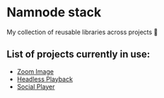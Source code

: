 # Namnode stack

My collection of reusable libraries across projects 💞

## List of projects currently in use:

- [Zoom Image](https://github.com/willnguyen1312/zoom-image)
- [Headless Playback](https://github.com/willnguyen1312/headlessplayback)
- [Social Player](https://github.com/willnguyen1312/socialplayer)
